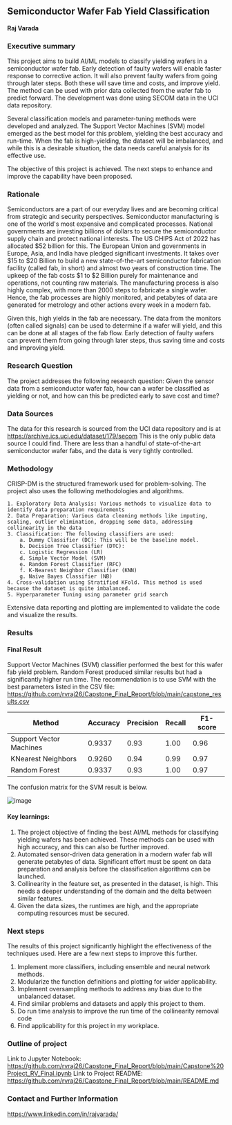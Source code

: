 ## Semiconductor Wafer Fab Yield Classification

**Raj Varada**

### Executive summary

This project aims to build AI/ML models to classify yielding wafers in a semiconductor wafer fab. Early detection of faulty wafers will enable faster response to corrective action. It will also prevent faulty wafers from going through later steps. Both these will save time and costs, and improve yield. The method can be used with prior data collected from the wafer fab to predict forward. The development was done using SECOM data in the UCI data repository. 

Several classification models and parameter-tuning methods were developed and analyzed. The Support Vector Machines (SVM) model emerged as the best model for this problem, yielding the best accuracy and run-time. When the fab is high-yielding, the dataset will be imbalanced, and while this is a desirable situation, the data needs careful analysis for its effective use. 

The objective of this project is achieved. The next steps to enhance and improve the capability have been proposed. 

### Rationale

Semiconductors are a part of our everyday lives and are becoming critical from strategic and security perspectives. Semiconductor manufacturing is one of the world's most expensive and complicated processes. National governments are investing billions of dollars to secure the semiconductor supply chain and protect national interests. The US CHIPS Act of 2022 has allocated $52 billion for this. The European Union and governments in Europe, Asia, and India have pledged significant investments. It takes over $15 to $20 Billion to build a new state-of-the-art semiconductor fabrication facility (called fab, in short) and almost two years of construction time. The upkeep of the fab costs $1 to $2 Billion purely for maintenance and operations, not counting raw materials. The manufacturing process is also highly complex, with more than 2000 steps to fabricate a single wafer. Hence, the fab processes are highly monitored, and petabytes of data are generated for metrology and other actions every week in a modern fab. 

Given this, high yields in the fab are necessary. The data from the monitors (often called signals) can be used to determine if a wafer will yield, and this can be done at all stages of the fab flow. Early detection of faulty wafers can prevent them from going through later steps, thus saving time and costs and improving yield. 

### Research Question

The project addresses the following research question: Given the sensor data from a semiconductor wafer fab, how can a wafer be classified as yielding or not, and how can this be predicted early to save cost and time? 

### Data Sources

The data for this research is sourced from the UCI data repository and is at https://archive.ics.uci.edu/dataset/179/secom
This is the only public data source I could find. There are less than a handful of state-of-the-art semiconductor wafer fabs, and the data is very tightly controlled.

### Methodology

CRISP-DM is the structured framework used for problem-solving. The project also uses the following methodologies and algorithms. 

	1. Exploratory Data Analysis: Various methods to visualize data to identify data preparation requirements
	2. Data Preparation: Various data cleaning methods like imputing, scaling, outlier elimination, dropping some data, addressing collinearity in the data
	3. Classification: The following classifiers are used:
		a. Dummy Classifier (DC): This will be the baseline model. 
		b. Decision Tree Classifier (DTC): 
		c. Logistic Regression (LR)
		d. Simple Vector Model (SVM)
		e. Random Forest Classifier (RFC)
		f. K-Nearest Neighbor Classifier (KNN)
		g. Naïve Bayes Classifier (NB)
	4. Cross-validation using Stratified KFold. This method is used because the dataset is quite imbalanced. 
	5. Hyperparameter Tuning using parameter grid search

Extensive data reporting and plotting are implemented to validate the code and visualize the results. 

### Results

#### Final Result

Support Vector Machines (SVM) classifier performed the best for this wafer fab yield problem. Random Forest produced similar results but had a significantly higher run time. The recommendation is to use SVM with the best parameters listed in the CSV file: https://github.com/rvraj26/Capstone_Final_Report/blob/main/capstone_results.csv

|         Method         |   Accuracy   |  Precision  |   Recall   |   F1-score   |
|------------------------|--------------|-------------|------------|--------------|  
|Support Vector Machines |    0.9337    |    0.93     |    1.00    |     0.96     |  
|KNearest Neighbors      |    0.9260    |    0.94     |    0.99    |     0.97     |  
|Random Forest           |    0.9337    |    0.93     |    1.00    |     0.97     |  

The confusion matrix for the SVM result is below. 

![image](https://github.com/user-attachments/assets/7613a9b7-afa9-4314-8f6f-1c61f9442c69)

#### Key learnings:
1. The project objective of finding the best AI/ML methods for classifying yielding wafers has been achieved. These methods can be used with high accuracy, and this can also be further improved. 
2. Automated sensor-driven data generation in a modern wafer fab will generate petabytes of data. Significant effort must be spent on data preparation and analysis before the classification algorithms can be launched. 
3. Collinearity in the feature set, as presented in the dataset, is high. This needs a deeper understanding of the domain and the delta between similar features. 
4. Given the data sizes, the runtimes are high, and the appropriate computing resources must be secured.

### Next steps

The results of this project significantly highlight the effectiveness of the techniques used. Here are a few next steps to improve this further.

1. Implement more classifiers, including ensemble and neural network methods.
2. Modularize the function definitions and plotting for wider applicability.
3. Implement oversampling methods to address any bias due to the unbalanced dataset.
4. Find similar problems and datasets and apply this project to them.
5. Do run time analysis to improve the run time of the collinearity removal code
6. Find applicability for this project in my workplace.

### Outline of project

Link to Jupyter Notebook: https://github.com/rvraj26/Capstone_Final_Report/blob/main/Capstone%20Project_RV_Final.ipynb
Link to Project README: https://github.com/rvraj26/Capstone_Final_Report/blob/main/README.md

### Contact and Further Information

https://www.linkedin.com/in/rajvarada/
